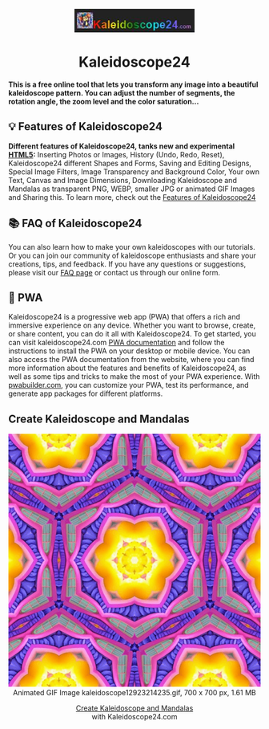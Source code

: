<p align="center">
  <a href="https://kaleidoscope24.com" target="_blank">
    <img width="240" height="47" src="https://github.com/andiwebs/Kaleidoscope24/blob/main/kal-240.jpg" alt="kaleidoscope24.com logo">
  </a>
</p>
<h1 align="center">Kaleidoscope24</h1>
<strong>This is a free online tool that lets you transform any image into a beautiful kaleidoscope pattern. You can adjust the number of segments, the rotation angle, the zoom level and the color saturation...</strong>

## 💡 Features of Kaleidoscope24
<strong>Different features of Kaleidoscope24, tanks new and experimental [HTML5](https://de.wikipedia.org/wiki/HTML5):</strong> Inserting Photos or Images, History (Undo, Redo, Reset), Kaleidoscope24 different Shapes and Forms, Saving and Editing Designs, Special Image Filters, Image Transparency and Background Color, Your own Text, Canvas and Image Dimensions, Downloading Kaleidoscope and Mandalas as transparent PNG, WEBP, smaller JPG or animated GIF Images and Sharing this. To learn more, check out the [Features of Kaleidoscope24](https://kaleidoscope24.com/features.html)

## 📚 FAQ of Kaleidoscope24
You can also learn how to make your own kaleidoscopes with our tutorials. Or you can join our community of kaleidoscope enthusiasts and share your creations, tips, and feedback. If you have any questions or suggestions, please visit our [FAQ page](https://kaleidoscope24.com/faq.html) or contact us through our online form.

## 📲 PWA
Kaleidoscope24 is a progressive web app (PWA) that offers a rich and immersive experience on any device. Whether you want to browse, create, or share content, you can do it all with Kaleidoscope24. To get started, you can visit kaleidoscope24.com [PWA documentation](https://kaleidoscope24.com/pwa.html) and follow the instructions to install the PWA on your desktop or mobile device. You can also access the PWA documentation from the website, where you can find more information about the features and benefits of Kaleidoscope24, as well as some tips and tricks to make the most of your PWA experience. With [pwabuilder.com](https://pwabuilder.com), you can customize your PWA, test its performance, and generate app packages for different platforms.

## Create Kaleidoscope and Mandalas
<p align="center">
  <a href="https://kaleidoscope24.com" target="_blank">
    <img src="https://github.com/andiwebs/Kaleidoscope24/blob/main/kaleidoscope12923214235.gif" alt="Create Kaleidoscope and Mandalas kaleidoscope24.com" style="height: auto !important;">
  </a><br> Animated GIF Image kaleidoscope12923214235.gif, 700 x 700 px, 1.61 MB
</p>
<p align="center">
  <a href="https://kaleidoscope24.com" target="_blank">Create Kaleidoscope and Mandalas</a><br>
  with Kaleidoscope24.com
</p>
